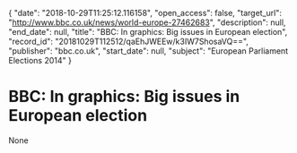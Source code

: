 {
  "date": "2018-10-29T11:25:12.116158", 
  "open_access": false, 
  "target_url": "http://www.bbc.co.uk/news/world-europe-27462683", 
  "description": null, 
  "end_date": null, 
  "title": "BBC:  In graphics: Big issues in European election", 
  "record_id": "20181029T112512/qaEhJWEEw/k3IW7ShosaVQ==", 
  "publisher": "bbc.co.uk", 
  "start_date": null, 
  "subject": "European Parliament Elections 2014"
}

# BBC:  In graphics: Big issues in European election

None